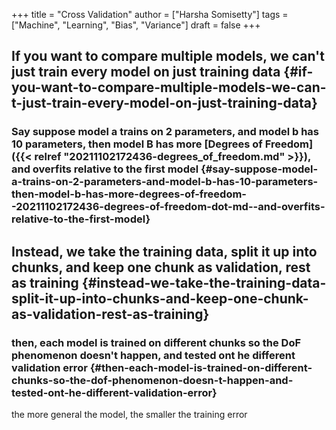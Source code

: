 +++
title = "Cross Validation"
author = ["Harsha Somisetty"]
tags = ["Machine", "Learning", "Bias", "Variance"]
draft = false
+++

## If you want to compare multiple models, we can't just train every model on just training data {#if-you-want-to-compare-multiple-models-we-can-t-just-train-every-model-on-just-training-data}


### Say suppose model a trains on 2 parameters, and  model b has 10 parameters, then model B has more [Degrees of Freedom]({{< relref "20211102172436-degrees_of_freedom.md" >}}), and overfits relative to the first model {#say-suppose-model-a-trains-on-2-parameters-and-model-b-has-10-parameters-then-model-b-has-more-degrees-of-freedom--20211102172436-degrees-of-freedom-dot-md--and-overfits-relative-to-the-first-model}


## Instead, we take the training data, split it up into chunks, and keep one chunk as validation, rest as training {#instead-we-take-the-training-data-split-it-up-into-chunks-and-keep-one-chunk-as-validation-rest-as-training}


### then, each model is trained on different chunks so the DoF phenomenon doesn't happen, and tested ont he different validation error {#then-each-model-is-trained-on-different-chunks-so-the-dof-phenomenon-doesn-t-happen-and-tested-ont-he-different-validation-error}

the more general the model, the smaller the training error